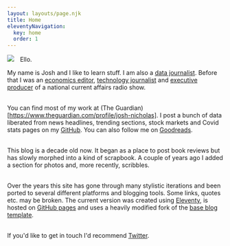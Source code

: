 ```yaml
---
layout: layouts/page.njk
title: Home
eleventyNavigation:
  key: home
  order: 1
---
```


<div style="margin:auto !important; max-width:700px !important;">

<img src="{{ '/img/about.png' | url }}" style="max-width:200px !important;height:auto !important; align = 'left' !important; margin: 0px 10px 0px 0px !important;"/> Ello. <br>

My name is Josh and I like to learn stuff. I am also a [data journalist](https://www.theguardian.com/profile/josh-nicholas). Before that I was an [economics editor](https://theconversation.com/speaking-with-law-professor-cass-sunstein-on-why-behavioural-science-is-always-nudging-us-101074), [technology journalist](https://www.businessinsider.com.au/photos-inside-the-library-of-the-future-2015-12) and [executive producer](https://www.thewire.org.au/about/team/alumni/) of a national current affairs radio show.<br><br>


You can find most of my work at (The Guardian)[https://www.theguardian.com/profile/josh-nicholas]. I post a bunch of data liberated from news headlines, trending sections, stock markets and Covid stats pages on my [GitHub](https://github.com/joshnicholas). You can also follow me on [Goodreads](https://www.goodreads.com/joshnicholas).<br><br>


This blog is a decade old now. It began as a place to post book reviews but has slowly morphed into a kind of scrapbook. A couple of years ago I added a section for photos and, more recently, scribbles. <br><br>

Over the years this site has gone through many stylistic iterations and been ported to several different platforms and blogging tools. Some links, quotes etc. may be broken. The current version was created using [Eleventy](https://www.11ty.dev/), is hosted on [GitHub pages](https://github.com/joshnicholas/blog) and uses a heavily modified fork of the [base blog template](https://github.com/11ty/eleventy-base-blog).<br><br>

If you'd like to get in touch I'd recommend [Twitter](https://twitter.com/joshcnicholas).